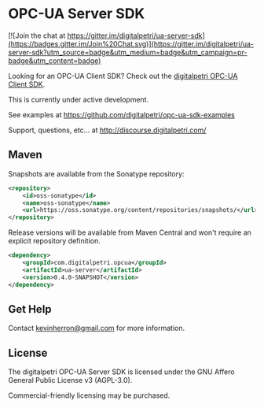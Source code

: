 # OPC-UA Server SDK

[![Join the chat at https://gitter.im/digitalpetri/ua-server-sdk](https://badges.gitter.im/Join%20Chat.svg)](https://gitter.im/digitalpetri/ua-server-sdk?utm_source=badge&utm_medium=badge&utm_campaign=pr-badge&utm_content=badge)

Looking for an OPC-UA Client SDK? Check out the [digitalpetri OPC-UA Client SDK](https://github.com/digitalpetri/ua-client-sdk).

This is currently under active development.

See examples at https://github.com/digitalpetri/opc-ua-sdk-examples

Support, questions, etc... at http://discourse.digitalpetri.com/

Maven
--------

Snapshots are available from the Sonatype repository:
```xml
<repository>
    <id>oss-sonatype</id>
    <name>oss-sonatype</name>
    <url>https://oss.sonatype.org/content/repositories/snapshots/</url>
</repository>
```

Release versions will be available from Maven Central and won't require an explicit repository definition.

```xml
<dependency>
    <groupId>com.digitalpetri.opcua</groupId>
    <artifactId>ua-server</artifactId>
    <version>0.4.0-SNAPSHOT</version>
</dependency>
```

Get Help
--------

Contact kevinherron@gmail.com for more information.


License
--------

The digitalpetri OPC-UA Server SDK is licensed under the GNU Affero General Public License v3 (AGPL-3.0).

Commercial-friendly licensing may be purchased.
